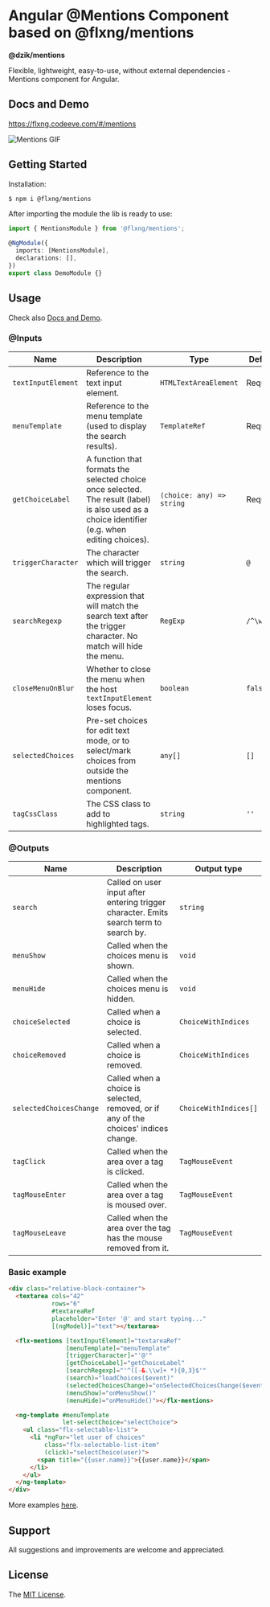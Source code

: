 
# Angular @Mentions Component based on @flxng/mentions
**@dzik/mentions**



Flexible, lightweight, easy-to-use, without external dependencies - Mentions component for Angular.


## Docs and Demo
https://flxng.codeeve.com/#/mentions

![Mentions GIF](https://media.giphy.com/media/lbmJHnfOIiolzvJ0ZC/giphy.gif)


## Getting Started
Installation:
```bash
$ npm i @flxng/mentions
```

After importing the module the lib is ready to use:
```typescript
import { MentionsModule } from '@flxng/mentions';

@NgModule({
  imports: [MentionsModule],
  declarations: [],
})
export class DemoModule {}
```

## Usage
Check also [Docs and Demo](https://flxng.codeeve.com/#/mentions).

### @Inputs
Name | Description | Type | Default
--- | --- | --- | ---
`textInputElement` | Reference to the text input element. | `HTMLTextAreaElement` | Required
`menuTemplate` | Reference to the menu template (used to display the search results). | `TemplateRef` | Required
`getChoiceLabel` | A function that formats the selected choice once selected. The result (label) is also used as a choice identifier (e.g. when editing choices).  | `(choice: any) => string` | Required
`triggerCharacter` | The character which will trigger the search. | `string` | `@`
`searchRegexp` | The regular expression that will match the search text after the trigger character. No match will hide the menu. | `RegExp` | `/^\w*$/`
`closeMenuOnBlur` | Whether to close the menu when the host `textInputElement` loses focus. | `boolean` | `false`
`selectedChoices` | Pre-set choices for edit text mode, or to select/mark choices from outside the mentions component. | `any[]` | `[]`
`tagCssClass` | The CSS class to add to highlighted tags. | `string` | `''`

### @Outputs
Name | Description | Output type
--- | --- | ---
`search` | Called on user input after entering trigger character. Emits search term to search by. | `string`
`menuShow` | Called when the choices menu is shown. | `void`
`menuHide` | Called when the choices menu is hidden. | `void`
`choiceSelected` | Called when a choice is selected. | `ChoiceWithIndices`
`choiceRemoved` | Called when a choice is removed. | `ChoiceWithIndices`
`selectedChoicesChange` | Called when a choice is selected, removed, or if any of the choices' indices change. | `ChoiceWithIndices[]`
`tagClick` | Called when the area over a tag is clicked. | `TagMouseEvent`
`tagMouseEnter` | Called when the area over a tag is moused over. | `TagMouseEvent`
`tagMouseLeave` | Called when the area over the tag has the mouse removed from it. | `TagMouseEvent`

### Basic example
```html
<div class="relative-block-container">
  <textarea cols="42"
            rows="6"
            #textareaRef
            placeholder="Enter '@' and start typing..."
            [(ngModel)]="text"></textarea>

  <flx-mentions [textInputElement]="textareaRef"
                [menuTemplate]="menuTemplate"
                [triggerCharacter]="'@'"
                [getChoiceLabel]="getChoiceLabel"
                [searchRegexp]="'^([-&.\\w]+ *){0,3}$'"
                (search)="loadChoices($event)"
                (selectedChoicesChange)="onSelectedChoicesChange($event)"
                (menuShow)="onMenuShow()"
                (menuHide)="onMenuHide()"></flx-mentions>

  <ng-template #menuTemplate
               let-selectChoice="selectChoice">
    <ul class="flx-selectable-list">
      <li *ngFor="let user of choices"
          class="flx-selectable-list-item"
          (click)="selectChoice(user)">
        <span title="{{user.name}}">{{user.name}}</span>
      </li>
    </ul>
  </ng-template>
</div>
```

More examples [here](https://flxng.codeeve.com/#/mentions).

## Support
All suggestions and improvements are welcome and appreciated.


## License
The [MIT License](https://github.com/seidme/flxng/blob/master/LICENSE).
